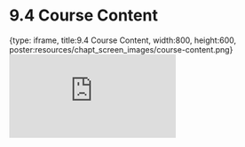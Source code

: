 # 9.4 Course Content
 
{type: iframe, title:9.4 Course Content, width:800, height:600, poster:resources/chapt_screen_images/course-content.png}
![](https://vgaysin1.github.io/CURE-MicrobialMysteries-test/course-content.html)
 

 
